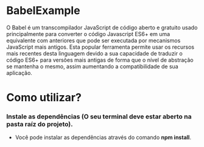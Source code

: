 # BabelExample
O Babel é um transcompilador JavaScript de código aberto e gratuito usado principalmente para converter o código Javascript ES6+ em uma equivalente com anteriores que pode ser executada por mecanismos JavaScript mais antigos. Esta popular ferramenta permite usar os recursos mais recentes desta linguagem devido a sua capacidade de traduzir o código ES6+ para versões mais antigas de forma que o nível de abstração se mantenha o mesmo, assim aumentando a compatibilidade de sua aplicação.

# Como utilizar?
### Instale as dependências (O seu terminal deve estar aberto na pasta raíz do projeto). 
- Você pode instalar as dependências através do comando **npm install**.
